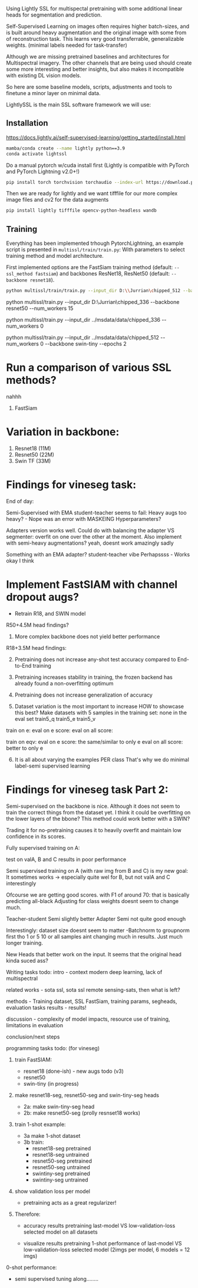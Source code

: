Using Lightly SSL for multispectal pretraining
with some additional linear heads for segmentation and prediction.

Self-Supervised Learning on images often requires higher batch-sizes, and is built around heavy augmentation and the original image with some from of reconstruction task. This learns very good transferrable, generalizable weights. (minimal labels needed for task-transfer)

Although we are missing pretrained baselines and architectures for Multispectral imagery.
The other channels that are being used should create some more interesting and better insights, but also makes it incompatible with existing DL vision models.

So here are some baseline models, scripts, adjustments and tools to finetune a minor layer on minimal data.

LightlySSL is the main SSL software framework we will use:

## Installation
https://docs.lightly.ai/self-supervised-learning/getting_started/install.html

```bash
mamba/conda create --name lightly python==3.9 
conda activate lightssl
```

Do a manual pytorch w/cuda install first (Lightly is compatible with PyTorch and PyTorch Lightning v2.0+!)

```bash
pip install torch torchvision torchaudio --index-url https://download.pytorch.org/whl/cu126
```

Then we are ready for lightly and we want tifffile for our more complex image files and cv2 for the data augments
```bash
pip install lightly tifffile opencv-python-headless wandb
```

## Training
Everything has been implemented trhough PytorchLightning, an example script is presented in
`multissl/train/train.py`:
With parameters to select training method and model architecture.

First implemented options are the FastSiam training method (default: `--ssl_method fastsiam`) and backbones ResNet18, ResNet50 (default: `--backbone resnet18`).

```bash
python multissl/train/train.py --input_dir D:\\Jurrian\chipped_512 --backbone resnet50 --epochs 2
```
python multissl/train.py --input_dir D:\Jurrian\chipped_336 --backbone resnet50 --num_workers 15

python multissl/train.py --input_dir ../msdata/data/chipped_336 --num_workers 0


python multissl/train.py --input_dir ../msdata/data/chipped_512 --num_workers 0 --backbone swin-tiny --epochs 2

# Run a comparison of various SSL methods?
nahhh
1. FastSiam

# Variation in backbone:
1. Resnet18 (11M) 
2. Resnet50 (22M)
3. Swin TF (33M)


# Findings for vineseg task:



End of day:

Semi-Supervised with EMA student-teacher seems to fail:
    Heavy augs too heavy? - Nope was an error with MASKEING
    Hyperparameters?


Adapters version works well. Could do with balancing the adapter VS segmenter: overfit on one over the other at the moment.
Also implement with semi-heavy augmentations?
yeah, doesnt work amazingly sadly

Something with an EMA adapter? student-teacher vibe
Perhapssss - Works okay I think

# Implement FastSIAM with channel dropout augs?
- Retrain R18, and SWIN model

R50+4.5M head findings?

1. More complex backbone does not yield better performance

R18+3.5M head findings:

2. Pretraining does not increase any-shot test accuracy compared to End-to-End training

3. Pretraining increases stability in training, the frozen backend has already found a non-overfitting optimum

4. Pretraining does not increase generalization of accuracy

5. Dataset variation is the most important to increase
    HOW to showcase this best?
Make datasets with 5 samples in the training set: none in the eval set
    train5_q
    train5_e
    train5_v

train on e: eval on e score: 
            eval on all score:

train on eqv: eval on e score: the same/similar to only e
              eval on all score: better to only e

6. It is all about varying the examples PER class
    That's why we do minimal label-semi supervised learning




# Findings for vineseg task Part 2:

Semi-supervised on the backbone is nice.
Although it does not seem to train the correct things from the dataset yet.
I think it could be overfitting on the lower layers of the bbone? This method could work better with a SWIN?


Trading it for no-pretraining causes it to heavily overfit and maintain low confidence in its scores.


Fully supervised training on A:

test on valA, B and C results in poor performance

Semi supervised training on A (with raw img from B and C) is my new goal:
It sometimes works -> especially quite wel for B, but not valA and C interestingly

Ofcourse we are getting good scores. with F1 of around 70: that is basically predicting all-black
Adjusting for class weights doesnt seem to change much.

Teacher-student Semi slightly better
Adapter Semi not quite good enough

Interestingly: dataset size doesnt seem to matter -Batchnorm to groupnorm first tho
1 or 5 10 or all samples aint changing much in  results. Just much longer training.


New Heads that better work on the input. It seems that the original head kinda suced ass?


Writing tasks todo:
intro - context modern deep learning, lack of multispectral

related works - sota ssl, sota ssl remote sensing-sats, then what is left?

methods - Training dataset, SSL FastSiam, training params, segheads, evaluation tasks
results - results!

discussion - complexity of model impacts, resource use of training, limitations in evaluation

conclusion/next steps

programming tasks todo: (for vineseg)

1. train FastSIAM:
    - resnet18 (done-ish) - new augs todo (v3)
    - resnet50
    - swin-tiny (in progress)
2. make resnet18-seg, resnet50-seg and swin-tiny-seg heads 
    - 2a: make swin-tiny-seg head
    - 2b: make resnet50-seg (prolly resnset18 works)
3. train 1-shot example:
    - 3a make 1-shot dataset
    - 3b train:
        - resnet18-seg pretrained
        - resnet18-seg untrained
        - resnet50-seg pretrained
        - resnet50-seg untrained
        - swintiny-seg pretrained
        - swintiny-seg untrained

4. show validation loss per model
    - pretraining acts as a great regularizer!

5. Therefore: 
    - accuracy results pretraining last-model VS low-validation-loss selected model on all datasets
    
    - visualize results pretraining 1-shot performance of last-model VS low-validation-loss selected model (2imgs per model, 6 models = 12 imgs)

0-shot performance:


- semi supervised tuning along........
